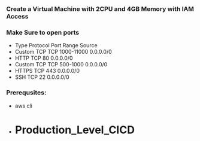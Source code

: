 ### Create a Virtual Machine with 2CPU and 4GB Memory with IAM Access
### Make Sure to open ports 
- Type            Protocol            Port Range          Source
- Custom TCP      TCP                 1000-11000          0.0.0.0/0
- HTTP            TCP                 80                  0.0.0.0/0
- Custom TCP      TCP                 500-1000            0.0.0.0/0
- HTTPS           TCP                 443                 0.0.0.0/0
- SSH             TCP                 22                  0.0.0.0/0

### Prerequsites:
- aws cli
- # Production_Level_CICD
